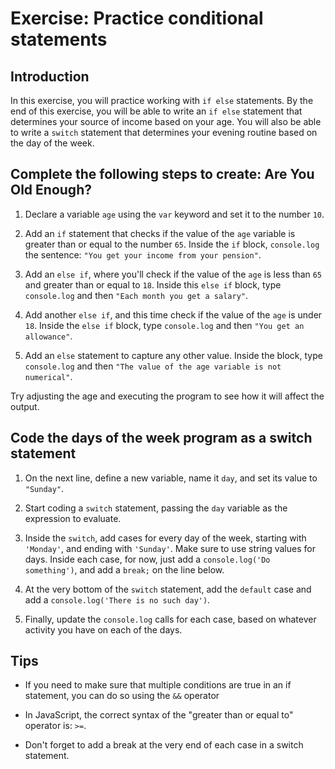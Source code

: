# Exercise: Practice conditional statements

## Introduction
In this exercise, you will practice working with `if else` statements. By the end of this exercise, you will be able to write an `if else` statement that determines your source of income based on your age. You will also be able to write a `switch` statement that determines your evening routine based on the day of the week.

## Complete the following steps to create: Are You Old Enough? 
1. Declare a variable `age` using the `var` keyword and set it to the number `10`.

2. Add an `if` statement that checks if the value of the `age` variable is greater than or equal to the number `65`. Inside the `if` block, `console.log` the sentence: `"You get your income from your pension"`.

3. Add an `else if`,  where you'll check if the value of the `age` is less than `65` and greater than or equal to `18`. Inside this `else if` block, type `console.log` and then `"Each month you get a salary"`.

4. Add another `else if`, and this time check if the value of the `age` is under `18`. Inside the `else if` block, type `console.log` and then `"You get an allowance"`.

5. Add an `else` statement to capture any other value. Inside the block, type `console.log` and then `"The value of the age variable is not numerical"`.

T​ry adjusting the age and executing the program to see ho​w it will affect the output.

## Code the days of the week program as a switch statement
1. On the next line, define a new variable, name it `day`, and set its value to `"Sunday"`.

2. Start coding a `switch` statement, passing the `day` variable as the expression to evaluate.

3. Inside the `switch`, add cases for every day of the week, starting with `'Monday'`, and ending with `'Sunday'`. Make sure to use string values for days. Inside each case, for now, just add a `console.log('Do something')`, and add a `break;` on the line below.

4. At the very bottom of the `switch` statement, add the `default` case and add a `console.log('There is no such day')`.

5. Finally, update the `console.log` calls for each case, based on whatever activity you have on each of the days.

## Tips
- If you need to make sure that multiple conditions are true in an if statement, you can do so using the `&&` operator

- In JavaScript, the correct syntax of the "greater than or equal to" operator is: `>=`.

- Don't forget to add a break at the very end of each case in a switch statement.